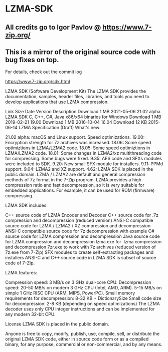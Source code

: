 # LZMA-SDK
## All credits go to Igor Pavlov @ https://www.7-zip.org/

## This is a mirror of the original source code with bug fixes on top.
For details, check out the commit log


https://www.7-zip.org/sdk.html

LZMA SDK (Software Development Kit)
The LZMA SDK provides the documentation, samples, header files, libraries, and tools you need to develop applications that use LZMA compression.

Link	Size	Date	Version	Description
Download	1 MB	2021-05-06	21.02 alpha	LZMA SDK
C, C++, C#, Java
x86/x64 binaries for Windows
Download	1 MB	2019-02-21	19.00
Download	1 MB	2016-10-04	16.04
Download	12 KB	2015-06-14		LZMA Specification (Draft)
What's new:

21.02 alpha: macOS and Linux support. Speed optimizations.
19.00: Encryption strength for 7z archives was increased.
18.06: Some speed optimiztions in LZMA/LZMA2 code.
18.05: Some speed optimiztions in LZMA/LZMA2 code.
18.01: Some changes in LZMA2/xz multithreading code for compressing. Some bugs were fixed.
9.35: AES code and SFXs modules were included to SDK.
9.20: New small SFX module for installers.
9.11: PPMd support.
9.04: LZMA2 and XZ support.
4.62: LZMA SDK is placed in the public domain.
LZMA / LZMA2 are default and general compression methods of 7z format in the 7-Zip program. LZMA provides a high compression ratio and fast decompression, so it is very suitable for embedded applications. For example, it can be used for ROM (firmware) compressing.

LZMA SDK includes:

C++ source code of LZMA Encoder and Decoder
C++ source code for .7z compression and decompression (reduced version)
ANSI-C compatible source code for LZMA / LZMA2 / XZ compression and decompression
ANSI-C compatible source code for 7z decompression with example
C# source code for LZMA compression and decompression
Java source code for LZMA compression and decompression
lzma.exe for .lzma compression and decompression
7zr.exe to work with 7z archives (reduced version of 7z.exe from 7-Zip)
SFX modules to create self-extracting packages and installers
ANSI-C and C++ source code in LZMA SDK is subset of source code of 7-Zip.

LZMA features:

Compression speed: 3 MB/s on 3 GHz dual-core CPU.
Decompression speed:
20-50 MB/s on modern 3 GHz CPU (Intel, AMD, ARM).
5-15 MB/s on simple 1 GHz RISC CPU (ARM, MIPS, PowerPC).
Small memory requirements for decompression: 8-32 KB + DictionarySize
Small code size for decompression: 2-8 KB (depending on speed optimizations)
The LZMA decoder uses only CPU integer instructions and can be implemented for any modern 32-bit CPU.

License
LZMA SDK is placed in the public domain.

Anyone is free to copy, modify, publish, use, compile, sell, or distribute the original LZMA SDK code, either in source code form or as a compiled binary, for any purpose, commercial or non-commercial, and by any means.

